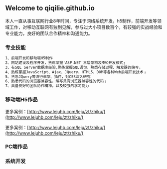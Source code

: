 ## Welcome to qiqilie.github.io

本人一直从事互联网行业8年时间，专注于网络系统开发，h5制作，前端开发等领域工作，对移动互联网有独到见解，参与过大小项目数百个，有较强的实战经验和专业能力，良好的团队合作精神和沟通能力。

### 专业技能

```markdown
1、前端开发和移动端H5制作
2、网站建设及程序开发，熟练掌握'ASP.NET'三层架构及MVC开发模式; 
3、有SQL Server数据库经验,熟练掌握SQL语句，熟悉存储过程、触发器的编写; 
4、熟练掌握JavaScript、Ajax、JQuery、HTML5、DOM等各种Web前端开发技术； 
5、熟悉JQuery等流行框架、插件，对CSS深入研究 
6、熟悉代码的浏览器兼容性，编写具有浏览器兼容性的代码； 
7、具备良好的团队协作精神，以及较强的学习能力
```

### 移动端H5作品
更多案例：[http://www.lejuhb.com/leju/zt/zhiku/](http://www.lejuhb.com/leju/zt/zhiku/)

更多案例：[http://www.lejuhb.com/leju/zt/zhiku/](http://www.lejuhb.com/leju/zt/zhiku/)

### PC端作品


### 系统开发
